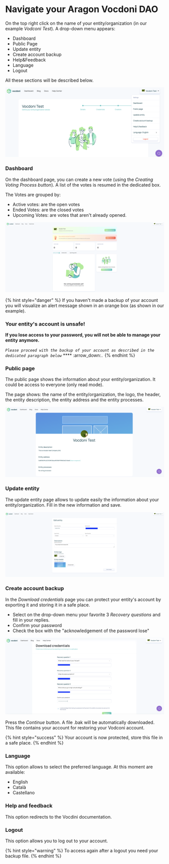 # Navigate your Aragon Vocdoni DAO

On the top right click on the name of your entity/organization (in our example _Vodconi Test_). A drop-down menu appears:

* Dashboard
* Public Page
* Update entity
* Create account backup
* Help\&Feedback
* Language
* Logout

All these sections will be described below.

![Drop down menu](<../../../.gitbook/assets/Schermata 2022-03-07 alle 11.39.51 (1).png>)

### Dashboard

On the dashboard page, you can create a new vote (using the _Creating Voting Process button_). A list of the votes is resumed in the dedicated box.&#x20;

The Votes are grouped by:

* Active votes: are the open votes&#x20;
* Ended Votes: are the closed votes
* Upcoming Votes: are votes that aren't already opened.

![Dashboard page](<../../../.gitbook/assets/Schermata 2022-03-07 alle 13.06.27.png>)

{% hint style="danger" %}
If you haven't made a backup of your account you will visualize an alert message shown in an orange box (as shown in our example).

### Your entity's account is unsafe!

**If you lose access to your password, you will not be able to manage your entity anymore.**

_`Please proceed with the backup of your account as described in the dedicated paragraph below`_ **** :arrow\_down:_`.`_
{% endhint %}

### Public page

The public page shows the information about your entity/organization. It could be access to everyone (only read mode).&#x20;

The page shows: the name of the entity/organization, the logo, the header, the entity description, the entity address and the entity processes.

![Public page](<../../../.gitbook/assets/Schermata 2022-03-07 alle 14.24.50.png>)

### Update entity

The update entity page allows to update easily the information about your entity/organization. Fill in the new information and save.

![](<../../../.gitbook/assets/Schermata 2022-03-07 alle 14.27.18.png>)

### Create account backup

In the _Download credentials_ page you can protect your entity's account by exporting it and storing it in a safe place.&#x20;

* Select on the drop-down menu your favorite 3 _Recovery questions_ and fill in your replies.&#x20;
* Confirm your password&#x20;
* Check the box with the "acknowledgement of the password lose"

![Create account backup](<../../../.gitbook/assets/Schermata 2022-03-07 alle 14.12.30.png>)

Press the _Continue_ button. A file .bak will be automatically downloaded. This file contains your account for restoring your Vodconi account.&#x20;

{% hint style="success" %}
Your account is now protected, store this file in a safe place.&#x20;
{% endhint %}

### Language

This option allows to select the preferred language. At this moment are available:

* English
* Català
* Castellano

### Help and feedback

This option redirects to the Vocdini documentation.

### Logout

This option allows you to log out to your account.&#x20;

{% hint style="warning" %}
To access again after a logout you need your backup file.
{% endhint %}

